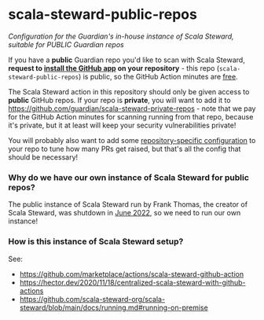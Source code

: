 # scala-steward-public-repos
_Configuration for the Guardian's in-house instance of Scala Steward, suitable for PUBLIC Guardian repos_

If you have a **public** Guardian repo you'd like to scan with Scala Steward, **request to [install the GitHub app](https://github.com/apps/gu-scala-steward-public-repos) on your repository** - this repo (`scala-steward-public-repos`) is public,
so the GitHub Action minutes are [free](https://docs.github.com/en/billing/managing-billing-for-github-actions/about-billing-for-github-actions).

The Scala Steward action in this repository should only be given access to **public**
GitHub repos. If your repo is **private**, you will want to add it to
https://github.com/guardian/scala-steward-private-repos - note that we pay for
the GitHub Action minutes for scanning running from that repo, because it's private, but it
at least will keep your security vulnerabilities private!

You will probably also want to add some [repository-specific configuration](https://github.com/scala-steward-org/scala-steward/blob/main/docs/repo-specific-configuration.md) to your repo to tune how many PRs get raised, but that's all the config
that should be necessary!

### Why do we have our own instance of Scala Steward for public repos?

The public instance of Scala Steward run by Frank Thomas, the creator of Scala Steward, was shutdown
in [June 2022](https://github.com/scala-steward-org/repos/issues/1029), so we need to run our own instance!

### How is this instance of Scala Steward setup?

See:

* https://github.com/marketplace/actions/scala-steward-github-action
* https://hector.dev/2020/11/18/centralized-scala-steward-with-github-actions
* https://github.com/scala-steward-org/scala-steward/blob/main/docs/running.md#running-on-premise
